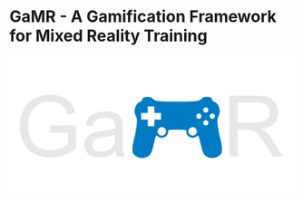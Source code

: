 # GaMR - A Gamification Framework for Mixed Reality Training

![GaMR](https://github.com/rwth-acis/GaMR/blob/develop/Frontend/GaMR/Assets/Textures/Logo/Logo_1240x600px.png)